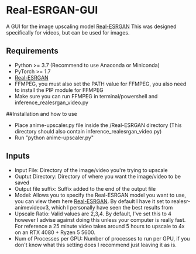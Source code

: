 # Real-ESRGAN-GUI
A GUI for the image upscaling model [Real-ESRGAN](https://github.com/xinntao/Real-ESRGAN)
This was designed specifically for videos, but can be used for images.

## Requirements
 - Python >= 3.7 (Recommend to use Anaconda or Miniconda)
 - PyTorch >= 1.7
 - [Real-ESRGAN](https://github.com/xinntao/Real-ESRGAN#installation)
 - FFMPEG, you must also set the PATH value for FFMPEG, you also need to install the PIP module for FFMPEG
 - Make sure you can run FFMPEG in terminal/powershell and inference_realesrgan_video.py

##Installation and how to use
 - Place anime-upscaler.py file inside the /Real-ESRGAN directory (This directory should also contain inference_realesrgan_video.py)
 - Run "python anime-upscaler.py"

## Inputs
 - Input File: Directory of the image/video you're trying to upscale
 - Ouptut Directory: Directory of where you want the image/video to be saved
 - Output file suffix: Suffix added to the end of the output file
 - Model: Allows you to specify the Real-ESRGAN model you want to use, you can view them here [Real-ESRGAN](https://github.com/xinntao/Real-ESRGAN). By default I have it set to realesr-animevideov3, which I personally have seen the best results from
 - Upscale Ratio: Valid values are 2,3,4. By default, I've set this to 4 however I advise against doing this unless your computer is really fast. For reference a 25 minute video takes around 5 hours to upscale to 4x on an RTX 4080 + Ryzen 5 5600.
 - Num of Processes per GPU: Number of processes to run per GPU, if you don't know what this setting does I recommend just leaving it as is.
